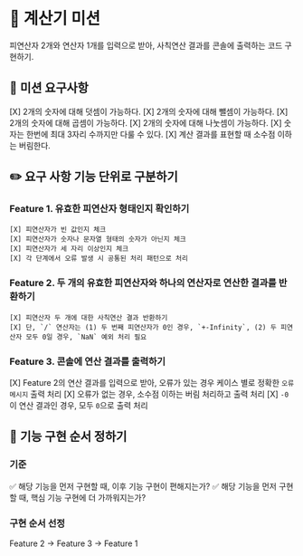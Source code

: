 # 🧮 계산기 미션

피연산자 2개와 연산자 1개를 입력으로 받아, 사칙연산 결과를 콘솔에 출력하는 코드 구현하기.

## 🎯 미션 요구사항

[X] 2개의 숫자에 대해 덧셈이 가능하다.
[X] 2개의 숫자에 대해 뺄셈이 가능하다.
[X] 2개의 숫자에 대해 곱셈이 가능하다.
[X] 2개의 숫자에 대해 나눗셈이 가능하다.
[X] 숫자는 한번에 최대 3자리 수까지만 다룰 수 있다.
[X] 계산 결과를 표현할 때 소수점 이하는 버림한다.

## ✏️ 요구 사항 기능 단위로 구분하기

### Feature 1. 유효한 피연산자 형태인지 확인하기

    [X] 피연산자가 빈 값인지 체크
    [X] 피연산자가 숫자나 문자열 형태의 숫자가 아닌지 체크
    [X] 피연산자가 세 자리 이상인지 체크
    [X] 각 단계에서 오류 발생 시 공통된 처리 패턴으로 처리

### Feature 2. 두 개의 유효한 피연산자와 하나의 연산자로 연산한 결과를 반환하기

    [X] 피연산자 두 개에 대한 사칙연산 결과 반환하기
    [X] 단, `/` 연산자는 (1) 두 번째 피연산자가 0인 경우, `+-Infinity`, (2) 두 피연산자 모두 0일 경우, `NaN` 예외 처리 필요

### Feature 3. 콘솔에 연산 결과를 출력하기

[X] Feature 2의 연산 결과를 입력으로 받아, 오류가 있는 경우 케이스 별로 정확한 `오류 메시지` 출력 처리
[X] 오류가 없는 경우, 소수점 이하는 버림 처리하고 출력 처리
[X] `-0`이 연산 결과인 경우, 모두 `0`으로 출력 처리

## 🔢 기능 구현 순서 정하기

### 기준

✅ 해당 기능을 먼저 구현할 때, 이후 기능 구현이 편해지는가?
✅ 해당 기능을 먼저 구현할 때, 핵심 기능 구현에 더 가까워지는가?

### 구현 순서 선정

Feature 2 -> Feature 3 -> Feature 1
